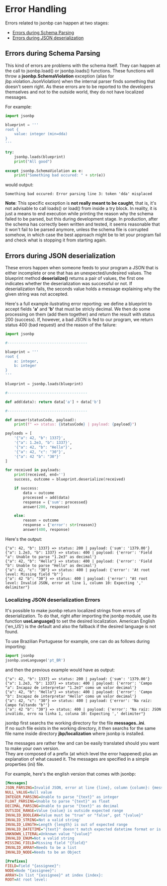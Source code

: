 
# Error Handling

Errors related to jsonbp can happen at two stages:

- [Errors during Schema Parsing](#errors-during-schema-parsing)
- [Errors during JSON deserialization](#errors-during-json-deserialization)

## Errors during Schema Parsing

This kind of errors are problems with the schema itself. They can happen at the call to jsonbp.load() or jsonbp.loads() functions. These functions will throw a **jsonbp.SchemaViolation** exception (alias for jbp.violation.JsonViolation) when the internal parser finds something that doesn't seem right. As these errors are to be reported to the developers themselves and not to the outside world, they do not have localized messages.

For example:
```py
import jsonbp

blueprint = '''
root {
	value: integer (min=dda)
}
'''

try:
	jsonbp.loads(blueprint)
	print("All good")
	
except jsonbp.SchemaViolation as e:
	print("Something bad occured: " + str(e))
```
would output:
```
Something bad occured: Error parsing line 3: token 'dda' misplaced
```

**Note**: This specific exception is **not really meant to be caught**, that is, it's not advisable to call loads() or load() from inside a try block. In reality, it is just a means to end execution while printing the reason why the schema failed to be parsed, but this during development stage. In production, after the schema has correctly been written and tested, it seems reasonable that it won't fail to be parsed anymore, unless the schema file is corrupted somehow, in which case the best approach might be to let your program fail and check what is stopping it from starting again.

## Errors during JSON deserialization

These errors happen when someone feeds to your program a JSON that is either incomplete or one that has an unexpected/undesired values. The blueprint method **deserialize()** returns a pair of values, the first one indicates whether the deserialization was successful or not. If deserialization fails, the seconds value holds a message explaining why the given string was not accepted.

Here's a full example ilustrating error reporting: we define a blueprint to accept fields **'a'** and **'b'** that must be stricly decimal. We then do some processing on them (add them together) and return the result with status 200 (success). If, however, a bad JSON is fed to our program, we return status 400 (bad request) and the reason of the failure:

```py
import jsonbp

#------------------------------------

blueprint = '''
root {
	a: integer,
	b: integer
}
'''

blueprint = jsonbp.loads(blueprint)

#------------------------------------

def add(data): return data['a'] + data['b']

#------------------------------------

def answer(statusCode, payload):
	print(f" => status: {statusCode} | payload: {payload}")

payloads = [
	'{"a": 42, "b": 1337}',
	'{"a": 1.2e3, "b": 1337}',
	'{"a": 42, "b": "Hello"}',
	'{"a": 42, "c": "30"}',
	'{"a": 42 "b": "30"}'
]

for received in payloads:
	print(received, end='')
	success, outcome = blueprint.deserialize(received)

	if success:
		data = outcome
		processed = add(data)
		response = {'sum': processed}
		answer(200, response)

	else:
		reason = outcome
		response = {'error': str(reason)}
		answer(400, response)

```

Here's the output:

```
{"a": 42, "b": 1337} => status: 200 | payload: {'sum': '1379.00'}
{"a": 1.2e3, "b": 1337} => status: 400 | payload: {'error': 'Field "a": Unable to parse "1.2e3" as decimal'}
{"a": 42, "b": "Hello"} => status: 400 | payload: {'error': 'Field "b": Unable to parse "Hello" as decimal'}
{"a": 42, "c": "30"} => status: 400 | payload: {'error': 'At root level: Missing field "b"'}
{"a": 42 "b": "30"} => status: 400 | payload: {'error': "At root level: Invalid JSON, error at line 1, column 10: Expecting ',' delimiter"}
```

### Localizing JSON deserialization Errors

It's possible to make jsonbp return localized strings from errors of deserialization. To do that, right after importing the jsonbp module, use its function **useLanguage()** to set the desired localization. American English ('en_US') is the default and also the fallback if the desired language is not found.

To use Brazilian Portuguese for example, one can do as follows during importing:

```py
import jsonbp
jsonbp.useLanguage('pt_BR')
```

and then the previous example would have as output:

```
{"a": 42, "b": 1337} => status: 200 | payload: {'sum': '1379.00'}
{"a": 1.2e3, "b": 1337} => status: 400 | payload: {'error': 'Campo "a": Incapaz de interpretar "1.2e3" como um valor decimal'}
{"a": 42, "b": "Hello"} => status: 400 | payload: {'error': 'Campo "b": Incapaz de interpretar "Hello" como um valor decimal'}
{"a": 42, "c": "30"} => status: 400 | payload: {'error': 'Na raíz: Campo faltando "b"'}
{"a": 42 "b": "30"} => status: 400 | payload: {'error': "Na raíz: JSON inválido, erro na linha 1, coluna 10: Expecting ',' delimiter"}
```

jsonbp first searchs the working directory for the file **messages.<language code>.ini**.  
If no such file exists in the working directory, it then searchs for the same file name inside directory **jbp/localization** where jsonbp is installed.

The messages are rather few and can be easily translated should you want to make your own version.  
They are composed of a prefix (at which level the error happened) plus an explanation of what caused it. The messages are specified in a simple properties (ini) file.

For example, here's the english version that comes with jsonbp:


```ini
[Messages]
JSON_PARSING=Invalid JSON, error at line {line}, column {column}: {message}
NULL_VALUE=Null value
INTEGER_PARSING=Unable to parse "{text}" as integer
FLOAT_PARSING=Unable to parse "{text}" as float
DECIMAL_PARSING=Unable to parse "{text}" as decimal
OUTSIDE_RANGE=Value {value} is outside expected range
INVALID_BOOLEAN=Value must be "true" or "false", got "{value}"
INVALID_STRING=Not a valid string'
INVALID_LENGTH=Length {length} is out of expected range
INVALID_DATETIME="{text}" doesn't match expected datetime format or is not a valid date
UNKNOWN_LITERAL=Unknown value "{value}"
INVALID_ENUM=Not a valid string
MISSING_FIELD=Missing field "{field}"
INVALID_ARRAY=Needs to be a list
INVALID_NODE=Needs to be an Object

[Prefixes]
FIELD=Field "{assignee}":
NODE=Node "{assignee}":
ARRAY=In list "{assignee}" at index {index}:
ROOT=At root level:

```

